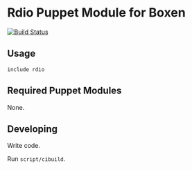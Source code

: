 # Rdio Puppet Module for Boxen
[![Build
Status](https://travis-ci.org/boxen/puppet-rdio.png?branch=master)](https://travis-ci.org/boxen/puppet-rdio)

## Usage

```puppet
include rdio
```

## Required Puppet Modules

None.

## Developing

Write code.

Run `script/cibuild`.
